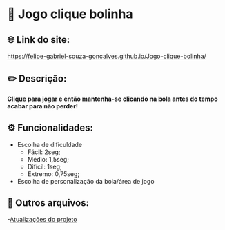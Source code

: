 # 🔴 Jogo clique bolinha

## 🌐 Link do site:
https://felipe-gabriel-souza-goncalves.github.io/Jogo-clique-bolinha/

## ✏️ Descrição:
**Clique para jogar e então mantenha-se clicando na bola antes do tempo acabar para não perder!**

## ⚙️ Funcionalidades:
- Escolha de dificuldade
    - Fácil: 2seg;
    - Médio: 1,5seg;
    - Difícil: 1seg;
    - Extremo: 0,75seg;     
- Escolha de personalização da bola/área de jogo

## 📁 Outros arquivos:
-[Atualizações do projeto](CHANGELOG.MG)


